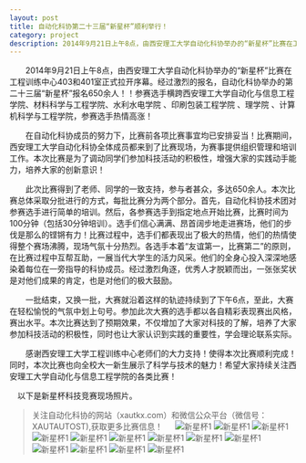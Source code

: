 ```yaml
---
layout: post
title: 自动化科协第二十三届“新星杯”顺利举行！
category: project
description: 2014年9月21日上午8点，由西安理工大学自动化科协举办的“新星杯”比赛在工程训练中心403和401室正式拉开...
---
```

　　2014年9月21日上午8点，由西安理工大学自动化科协举办的“新星杯”比赛在工程训练中心403和401室正式拉开序幕。经过激烈的报名，自动化科协举办的第二十三届“新星杯”报名650余人！！参赛选手横跨西安理工大学自动化与信息工程学院、材料科学与工程学院、水利水电学院 、印刷包装工程学院 、理学院 、计算机科学与工程学院，参赛选手热情高涨！

　　在自动化科协成员的努力下，比赛前各项比赛事宜均已安排妥当！比赛期间，西安理工大学自动化科协全体成员都来到了比赛现场，为赛事提供组织管理和培训工作。本次比赛是为了调动同学们参加科技活动的积极性，增强大家的实践动手能力，培养大家的创新意识！

　　此次比赛得到了老师、同学的一致支持，参与者甚众，多达650余人。本次比赛总体采取分批进行的方式，每批比赛分为两个部分。首先，自动化科协技术团对参赛选手进行简单的培训。然后，各参赛选手到指定地点开始比赛，比赛时间为100分钟（包括30分钟培训）。选手们信心满满、昂首阔步地走进赛场，他们的步伐是那么的铿锵有力！比赛过程中，选手们都表现出了极大的热情，他们的热情使得整个赛场沸腾，现场气氛十分热烈。各选手本着“友谊第一，比赛第二”的原则，在比赛过程中互帮互助，一展当代大学生的活力风采。他们的全身心投入深深地感染着每位在一旁指导的科协成员。经过激烈角逐，优秀人才脱颖而出，一张张奖状是对他们成果的肯定，也是对他们的极大鼓励。

　　一批结束，又换一批，大赛就沿着这样的轨迹持续到了下午6点，至此，大赛在轻松愉悦的气氛中划上句号。参加此次大赛的选手都以各自精彩表现赛出风格，赛出水平。本次比赛达到了预期效果，不仅增加了大家对科技的了解，培养了大家参加科技活动的积极性，同时也让大家认识到实践的重要性，学会理论联系实际。

　　感谢西安理工大学工程训练中心老师们的大力支持！使得本次比赛顺利完成！同时，本次比赛也向全校大一新生展示了科学与技术的魅力！希望大家持续关注西安理工大学自动化与信息工程学院的各类比赛！

　以下是新星杯科技竞赛现场照片。

>关注自动化科协的网站（xautkx.com）和微信公众平台（微信号：XAUTAUTOST),获取更多比赛信息！
　
![新星杯1](/images/blog/xxb/pic1.jpg)
![新星杯1](/images/blog/xxb/pic2.jpg)
![新星杯1](/images/blog/xxb/pic3.jpg)
![新星杯1](/images/blog/xxb/pic4.jpg)
![新星杯1](/images/blog/xxb/pic5.jpg)
![新星杯1](/images/blog/xxb/pic6.jpg)
![新星杯1](/images/blog/xxb/pic7.jpg)
![新星杯1](/images/blog/xxb/pic8.jpg)
![新星杯1](/images/blog/xxb/pic9.jpg)
![新星杯1](/images/blog/xxb/pic10.jpg)
![新星杯1](/images/blog/xxb/pic11.jpg)
![新星杯1](/images/blog/xxb/pic12.jpg)
![新星杯1](/images/blog/xxb/pic13.jpg)


